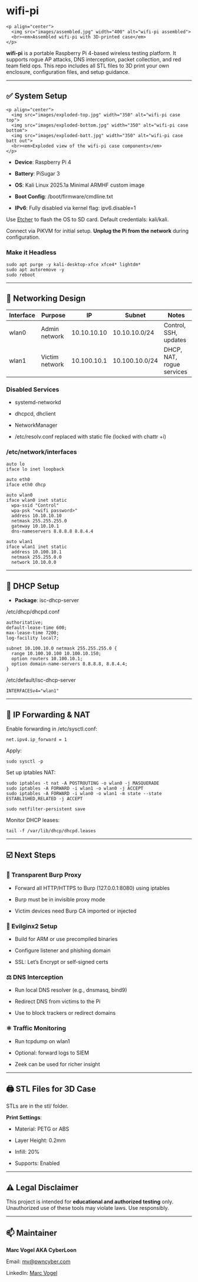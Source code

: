 # **wifi-pi**

```
<p align="center">
  <img src="images/assembled.jpg" width="400" alt="wifi-pi assembled">
  <br><em>Assembled wifi-pi with 3D-printed case</em>
</p>
```

**wifi-pi** is a portable Raspberry Pi 4-based wireless testing platform. It supports rogue AP attacks, DNS interception, packet collection, and red team field ops. This repo includes all STL files to 3D print your own enclosure, configuration files, and setup guidance.

---

## **✅ System Setup**

```
<p align="center">
  <img src="images/exploded-top.jpg" width="350" alt="wifi-pi case top">
  <img src="images/exploded-bottom.jpg" width="350" alt="wifi-pi case bottom">
  <img src="images/exploded-batt.jpg" width="350" alt="wifi-pi case batt out">
  <br><em>Exploded view of the wifi-pi case components</em>
</p>
```

- **Device**: Raspberry Pi 4
    
- **Battery**: PiSugar 3
    
- **OS**: Kali Linux 2025.1a Minimal ARMHF custom image
    
- **Boot Config**: /boot/firmware/cmdline.txt
    
- **IPv6**: Fully disabled via kernel flag: ipv6.disable=1
    

  

Use [Etcher](https://etcher.io) to flash the OS to SD card. Default credentials: kali/kali.

  

Connect via PiKVM for initial setup. **Unplug the Pi from the network** during configuration.

  

### **Make it Headless**

```
sudo apt purge -y kali-desktop-xfce xfce4* lightdm*
sudo apt autoremove -y
sudo reboot
```

---

## **📡 Networking Design**

|**Interface**|**Purpose**|**IP**|**Subnet**|**Notes**|
|---|---|---|---|---|
|wlan0|Admin network|10.10.10.10|10.10.10.0/24|Control, SSH, updates|
|wlan1|Victim network|10.100.10.1|10.100.10.0/24|DHCP, NAT, rogue services|

### **Disabled Services**

- systemd-networkd
    
- dhcpcd, dhclient
    
- NetworkManager
    
- /etc/resolv.conf replaced with static file (locked with chattr +i)
    

  

### **/etc/network/interfaces**

```
auto lo
iface lo inet loopback

auto eth0
iface eth0 dhcp

auto wlan0
iface wlan0 inet static
  wpa-ssid "Control"
  wpa-psk "<wifi password>"
  address 10.10.10.10
  netmask 255.255.255.0
  gateway 10.10.10.1
  dns-nameservers 8.8.8.8 8.8.4.4

auto wlan1
iface wlan1 inet static
  address 10.100.10.1
  netmask 255.255.0.0
  network 10.10.0.0
```

---

## **🔧 DHCP Setup**

- **Package**: isc-dhcp-server
    

  

/etc/dhcp/dhcpd.conf

```
authoritative;
default-lease-time 600;
max-lease-time 7200;
log-facility local7;

subnet 10.100.10.0 netmask 255.255.255.0 {
  range 10.100.10.100 10.100.10.150;
  option routers 10.100.10.1;
  option domain-name-servers 8.8.8.8, 8.8.4.4;
}
```

/etc/default/isc-dhcp-server

```
INTERFACESv4="wlan1"
```

---

## **🔄 IP Forwarding & NAT**

  

Enable forwarding in /etc/sysctl.conf:

```
net.ipv4.ip_forward = 1
```

Apply:

```
sudo sysctl -p
```

Set up iptables NAT:

```
sudo iptables -t nat -A POSTROUTING -o wlan0 -j MASQUERADE
sudo iptables -A FORWARD -i wlan1 -o wlan0 -j ACCEPT
sudo iptables -A FORWARD -i wlan0 -o wlan1 -m state --state ESTABLISHED,RELATED -j ACCEPT

sudo netfilter-persistent save
```

Monitor DHCP leases:

```
tail -f /var/lib/dhcp/dhcpd.leases
```

---

## **☑️ Next Steps**

  

### **🔎 Transparent Burp Proxy**

- Forward all HTTP/HTTPS to Burp (127.0.0.1:8080) using iptables
    
- Burp must be in invisible proxy mode
    
- Victim devices need Burp CA imported or injected
    

  

### **🧙 Evilginx2 Setup**

- Build for ARM or use precompiled binaries
    
- Configure listener and phishing domain
    
- SSL: Let’s Encrypt or self-signed certs
    

  

### **⚖️ DNS Interception**

- Run local DNS resolver (e.g., dnsmasq, bind9)
    
- Redirect DNS from victims to the Pi
    
- Use to block trackers or redirect domains
    

  

### **⚛️ Traffic Monitoring**

- Run tcpdump on wlan1
    
- Optional: forward logs to SIEM
    
- Zeek can be used for richer insight
    

---

## **🖨️ STL Files for 3D Case**

  

STLs are in the stl/ folder.

  

**Print Settings**:

- Material: PETG or ABS
    
- Layer Height: 0.2mm
    
- Infill: 20%
    
- Supports: Enabled
    

---

## **⚠️ Legal Disclaimer**

  

This project is intended for **educational and authorized testing** only. Unauthorized use of these tools may violate laws. Use responsibly.

---

## **📫 Maintainer**

  

**Marc Vogel AKA CyberLoon**

Email: [mv@pwncyber.com](mailto:mv@pwncyber.com)

LinkedIn: [Marc Vogel](https://www.linkedin.com/in/marc-vogel-5b9aa6bb/)
